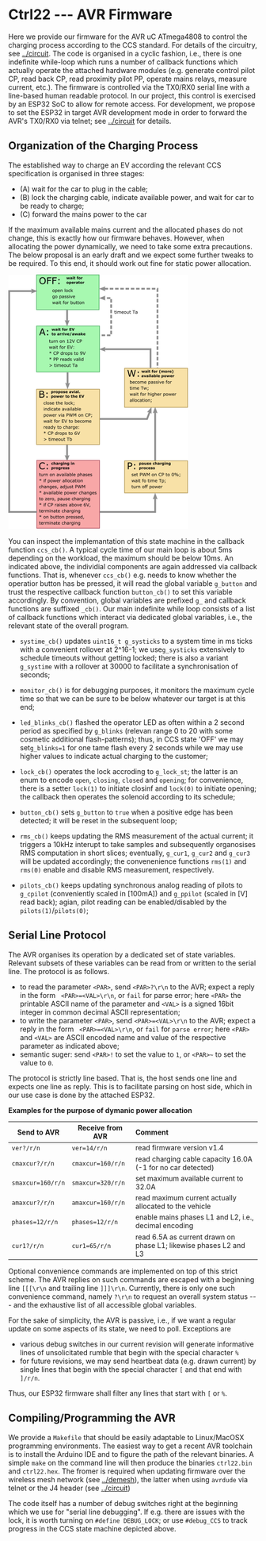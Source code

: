 # Ctrl22 --- AVR Firmware

Here we provide our firmware for the AVR uC ATmega4808 to control the charging process according to the CCS standard. For details of the circuitry, see [../circuit](../circuit/).  The code is organised in a cyclic fashion, i.e., there is one indefinite while-loop which runs a number of callback functions which actually operate the attached hardware modules (e.g. generate control pilot CP, read back CP, read proximity pilot PP, operate mains relays, measure current, etc.). The firmware is controlled via the TX0/RX0 serial line with a line-based human readable protocol. In our project, this control is exercised by an ESP32 SoC to allow for remote access. For development, we propose to set the ESP32 in target AVR development mode in order to forward the AVR's TX0/RX0 via telnet; see [../circuit](../circuit/) for details.



## Organization of the Charging Process

The established way to charge an EV according the relevant CCS specification is organised in three stages: 

- (A) wait for the car to plug in the cable;
- (B) lock the charging cable, indicate available power, and wait for car to be ready to charge;
- (C) forward the mains power to the car

If the maximum available mains current and the allocated phases do not change, this is exactly how our firmware behaves. However, when allocating the power dynamically, we need to take some extra precautions. The below proposal is an early draft and we expect some further tweaks to be required. To this end, it should work out fine for static power allocation.



<img src="../images/ccsfsm.png" alt="../images/fsmccs.png" style="zoom:50%;" />

You can inspect the implemantation of this state machine in the callback function `ccs_cb()`. A typical cycle time of our main loop is about 5ms depending on the workload, the maximum should be below 10ms. An indicated above, the individial components are again addressed via callback functions. That is, whenever `ccs_cb()` e.g. needs to know whether the operatior button has be pressed, it will read the global variable `g_button` and trust the respective callback function `button_cb()` to set this variable accordingly. By convention, global variables are prefixed `g_` and callback functions are suffixed `_cb()`. Our main indefinite while loop consists of a list of callback functions which interact via dedicated global variables, i.e., the relevant state of the overall program.

- `systime_cb()` updates  `uint16_t g_systicks` to a system time in ms ticks with a convenient rollover at 2^16-1; we use`g_systicks` extensively to schedule timeouts without getting locked; there is also a variant `g_systime` with a rollover at 30000 to facilitate a synchronisation of seconds;                                     

- `monitor_cb()` is for debugging purposes, it monitors the maximum cycle time so that we can be sure to be below whatever our target is at this end;

- `led_blinks_cb()` flashed the operator LED as often within a 2 second period as specified by `g_blinks` (relevan range 0 to 20 with some cosmetic additional flash-patterns); thus, in CCS state 'OFF' we may set`g_blinks=1` for one tame flash every 2 seconds while we may use higher values to indicate actual charging to the customer;  

- `lock_cb()` operates the lock accroding to `g_lock_st`; the latter is an enum to encode `open`, `closing`, `closed` and `opening`; for convenience, there is a setter `lock(1)` to initiate closinf and `lock(0)` to initiate opening; the callback then operates the solenoid according to its schedule; 

- `button_cb()` sets `g_button` to `true` when a positive edge has been detected; it will be reset in the subsequent loop;

- `rms_cb()` keeps updating the RMS measurement of the actual current; it triggers a 10kHz interupt to take samples and subsequently organosises RMS computation in short slices; eventually, `g_cur1`, `g_cur2` and `g_cur3` will be updated accordingly; the convenenience functions `rms(1)` and `rms(0)`  enable and disable RMS measurement, respectively.

- `pilots_cb()` keeps updating synchronous analog reading of pilots to` g_cpilot` (conveniently scaled in [100mA]) and `g_ppilot` (scaled in [V] read back); agian, pilot reading can be enabled/disabled by the `pilots(1)`/`pilots(0)`;

  



## Serial Line Protocol

The AVR organises its operation by a dedicated set of state variables. Relevant subsets of these variables can be read from or written to the serial line. The protocol is as follows.

- to read the parameter `<PAR>`, send `<PAR>?\r\n` to the AVR; expect a reply in the form ` <PAR>=<VAL>\r\n`, or `fail` for parse error; here `<PAR>` the printable ASCII name of the parameter and `<VAL>` is  a signed 16bit integer in common decimal ASCII representation;
- to write the parameter `<PAR>`, send `<PAR>=<VAL>\r\n` to the AVR; expect a reply in the form ` <PAR>=<VAL>\r\n`, or `fail` for `parse error`; here `<PAR>` and  `<VAL>`  are ASCII encoded name and value of the respective parameter as indicated above;
- semantic suger: send `<PAR>!` to set the value to `1`, or  `<PAR>~` to set the value to `0`.

The protocol is strictly line based. That is, the host sends one line and expects one line as reply. This is to facilitate parsing on host side, which in our use case is done by the attached ESP32.

**Examples for the purpose of dymanic power allocation**

| Send to AVR       | Receive from AVR  | Comment                                                      |
| ----------------- | ----------------- | :----------------------------------------------------------- |
| `ver?/r/n`        | `ver=14/r/n`      | read firmware version v1.4                                   |
| `cmaxcur?/r/n`    | `cmaxcur=160/r/n` | read charging cable capacity 16.0A (-1 for no car detected)  |
| `smaxcur=160/r/n` | `smaxcur=320/r/n` | set maximum available current to 32.0A                       |
| `amaxcur?/r/n`    | `amaxcur=160/r/n` | read maximum current actually allocated to the vehicle       |
| `phases=12/r/n`   | `phases=12/r/n`   | enable mains phases L1 and L2, i.e., decimal encoding        |
| `cur1?/r/n`       | `cur1=65/r/n`     | read 6.5A as current drawn on phase L1; likewise phases L2 and L3 |



Optional convenience commands are implemented on top of this strict scheme. The AVR replies on such commands are escaped with a beginning line `[[[\r\n` and trailing line `]]]\r\n`. Currently, there is only one such convenience command, namely `?\r\n` to request an overall system status --- and the exhaustive list of all accessible global variables. 

For the sake of simplicity, the AVR is passive, i.e., if we want a regular update on some aspects of its state, we need to poll. Exceptions are

- various debug switches in our current revision will generate informative lines of unsolicitated rumble that begin with the special character `%`
- for future revisions, we may send heartbeat data (e.g. drawn current) by single lines that begin with the special character `[` and that end with `]/r/n`.

Thus, our ESP32 firmware shall filter any lines that start with `[` or `%`.

## Compiling/Programming the AVR

We provide a `Makefile` that should be easily adaptable to Linux/MacOSX programming environments. The easiest way to get a recent AVR toolchain is to install the Arduino IDE and to figure the path of the relevant binaries. A simple `make` on the command line will then produce the binaries `ctrl22.bin` and `ctrl22.hex`. The fromer is required when updating firmware over the wireless mesh network (see [../demesh](../demesh/)), the latter when using `avrdude` via telnet or the J4 header (see [../circuit](../circuit/))

The code itself has a number of debug switches right at the beginning which we use for "serial line debugging". If e.g. there are issues with the lock, it is worth turning on `#define DEBUG_LOCK`; or use `#debug_CCS` to track progress in the CCS state machine depicted above.